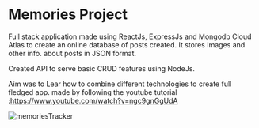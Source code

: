 # Memories Project

Full stack application made using ReactJs, ExpressJs and Mongodb Cloud Atlas to create an online
database of posts created. It stores Images and other info. about posts in JSON format.

Created API to serve basic CRUD features using NodeJs.

Aim was to Lear how to combine different technologies to create full fledged app.
made by following the youtube tutorial :https://www.youtube.com/watch?v=ngc9gnGgUdA

![memoriesTracker](https://user-images.githubusercontent.com/55974318/119120290-bced9d80-ba49-11eb-922c-f11e081cc98e.png)
